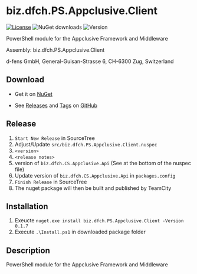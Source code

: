 # biz.dfch.PS.Appclusive.Client
[![License](https://img.shields.io/badge/license-Apache%20License%202.0-blue.svg)](https://github.com/dfensgmbh/biz.dfch.PS.Appclusive.Client/blob/master/LICENSE)
![NuGet downloads](https://img.shields.io/nuget/dt/biz.dfch.PS.Appclusive.Client.svg)
![Version](https://img.shields.io/nuget/v/biz.dfch.PS.Appclusive.Client.svg)

PowerShell module for the Appclusive Framework and Middleware

Assembly: biz.dfch.PS.Appclusive.Client

d-fens GmbH, General-Guisan-Strasse 6, CH-6300 Zug, Switzerland


## Download

* Get it on [NuGet](https://www.nuget.org/packages/biz.dfch.PS.Appclusive.Client/)

* See [Releases](https://github.com/dfensgmbh/biz.dfch.PS.Appclusive.Client/releases) and [Tags](https://github.com/dfensgmbh/biz.dfch.PS.Appclusive.Client/tags) on [GitHub](https://github.com/dfensgmbh/biz.dfch.PS.Appclusive.Client)

## Release

1. `Start New Release` in SourceTree
1. Adjust/Update `src/biz.dfch.PS.Appclusive.Client.nuspec`
  1. `<version>`
  2. `<release notes>`
  3. version of `biz.dfch.CS.Appclusive.Api` (See at the bottom of the nuspec file)
1. Update version of `biz.dfch.CS.Appclusive.Api` in `packages.config`
1. `Finish Release` in SourceTree
1. The nuget package will then be built and published by TeamCity

## Installation

1. Exeucte `nuget.exe install biz.dfch.PS.Appclusive.Client -Version 0.1.7`
2. Execute `.\Install.ps1` in downloaded package folder


## Description

PowerShell module for the Appclusive Framework and Middleware
